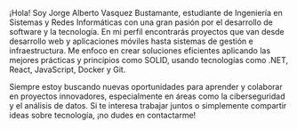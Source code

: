 ¡Hola! Soy Jorge Alberto Vasquez Bustamante, estudiante de Ingeniería en Sistemas y Redes Informáticas con una gran pasión por el desarrollo de software y la tecnología. En mi perfil encontrarás proyectos que van desde desarrollo web y aplicaciones móviles hasta sistemas de gestión e infraestructura. Me enfoco en crear soluciones eficientes aplicando las mejores prácticas y principios como SOLID, usando tecnologías como .NET, React, JavaScript, Docker y Git.

Siempre estoy buscando nuevas oportunidades para aprender y colaborar en proyectos innovadores, especialmente en áreas como la ciberseguridad y el análisis de datos. Si te interesa trabajar juntos o simplemente compartir ideas sobre tecnología, ¡no dudes en contactarme!
